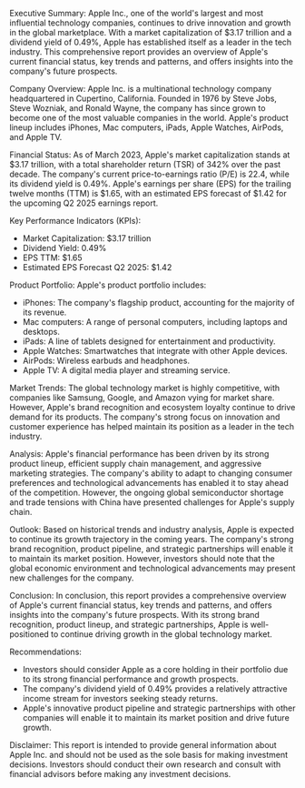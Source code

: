 Executive Summary:
Apple Inc., one of the world's largest and most influential technology companies, continues to drive innovation and growth in the global marketplace. With a market capitalization of $3.17 trillion and a dividend yield of 0.49%, Apple has established itself as a leader in the tech industry. This comprehensive report provides an overview of Apple's current financial status, key trends and patterns, and offers insights into the company's future prospects.

Company Overview:
Apple Inc. is a multinational technology company headquartered in Cupertino, California. Founded in 1976 by Steve Jobs, Steve Wozniak, and Ronald Wayne, the company has since grown to become one of the most valuable companies in the world. Apple's product lineup includes iPhones, Mac computers, iPads, Apple Watches, AirPods, and Apple TV.

Financial Status:
As of March 2023, Apple's market capitalization stands at $3.17 trillion, with a total shareholder return (TSR) of 342% over the past decade. The company's current price-to-earnings ratio (P/E) is 22.4, while its dividend yield is 0.49%. Apple's earnings per share (EPS) for the trailing twelve months (TTM) is $1.65, with an estimated EPS forecast of $1.42 for the upcoming Q2 2025 earnings report.

Key Performance Indicators (KPIs):
- Market Capitalization: $3.17 trillion
- Dividend Yield: 0.49%
- EPS TTM: $1.65
- Estimated EPS Forecast Q2 2025: $1.42

Product Portfolio:
Apple's product portfolio includes:

* iPhones: The company's flagship product, accounting for the majority of its revenue.
* Mac computers: A range of personal computers, including laptops and desktops.
* iPads: A line of tablets designed for entertainment and productivity.
* Apple Watches: Smartwatches that integrate with other Apple devices.
* AirPods: Wireless earbuds and headphones.
* Apple TV: A digital media player and streaming service.

Market Trends:
The global technology market is highly competitive, with companies like Samsung, Google, and Amazon vying for market share. However, Apple's brand recognition and ecosystem loyalty continue to drive demand for its products. The company's strong focus on innovation and customer experience has helped maintain its position as a leader in the tech industry.

Analysis:
Apple's financial performance has been driven by its strong product lineup, efficient supply chain management, and aggressive marketing strategies. The company's ability to adapt to changing consumer preferences and technological advancements has enabled it to stay ahead of the competition. However, the ongoing global semiconductor shortage and trade tensions with China have presented challenges for Apple's supply chain.

Outlook:
Based on historical trends and industry analysis, Apple is expected to continue its growth trajectory in the coming years. The company's strong brand recognition, product pipeline, and strategic partnerships will enable it to maintain its market position. However, investors should note that the global economic environment and technological advancements may present new challenges for the company.

Conclusion:
In conclusion, this report provides a comprehensive overview of Apple's current financial status, key trends and patterns, and offers insights into the company's future prospects. With its strong brand recognition, product lineup, and strategic partnerships, Apple is well-positioned to continue driving growth in the global technology market.

Recommendations:

* Investors should consider Apple as a core holding in their portfolio due to its strong financial performance and growth prospects.
* The company's dividend yield of 0.49% provides a relatively attractive income stream for investors seeking steady returns.
* Apple's innovative product pipeline and strategic partnerships with other companies will enable it to maintain its market position and drive future growth.

Disclaimer:
This report is intended to provide general information about Apple Inc. and should not be used as the sole basis for making investment decisions. Investors should conduct their own research and consult with financial advisors before making any investment decisions.